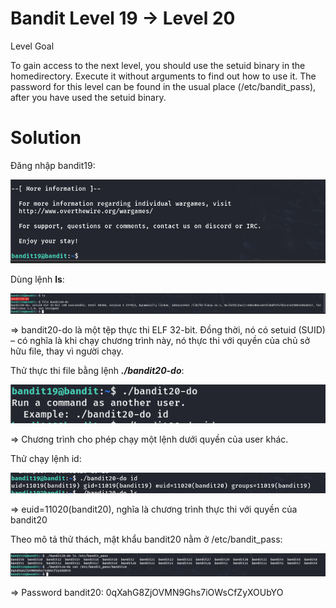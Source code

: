 # Bandit Level 19 → Level 20

Level Goal

To gain access to the next level, you should use the setuid binary in the homedirectory. Execute it without arguments to find out how to use it. The password for this level can be found in the usual place (/etc/bandit_pass), after you have used the setuid binary.

# Solution

Đăng nhập bandit19:

![img](https://github.com/DucThinh47/OverTheWire/blob/main/Bandit/images/image101.png?raw=true)

Dùng lệnh **ls**: 

![img](https://github.com/DucThinh47/OverTheWire/blob/main/Bandit/images/image103.png?raw=true)

=> bandit20-do là một tệp thực thi ELF 32-bit. Đồng thời, nó có setuid (SUID) – có nghĩa là khi chạy chương trình này, nó thực thi với quyền của chủ sở hữu file, thay vì người chạy.

Thử thực thi file bằng lệnh ***./bandit20-do***: 

![img](https://github.com/DucThinh47/OverTheWire/blob/main/Bandit/images/image104.png?raw=true)

=> Chương trình cho phép chạy một lệnh dưới quyền của user khác.

Thử chạy lệnh id: 

![img](https://github.com/DucThinh47/OverTheWire/blob/main/Bandit/images/image105.png?raw=true)

=> euid=11020(bandit20), nghĩa là chương trình thực thi với quyền của bandit20

Theo mô tả thử thách, mật khẩu bandit20 nằm ở /etc/bandit_pass: 

![img](https://github.com/DucThinh47/OverTheWire/blob/main/Bandit/images/image106.png?raw=true)

=> Password bandit20: 0qXahG8ZjOVMN9Ghs7iOWsCfZyXOUbYO


